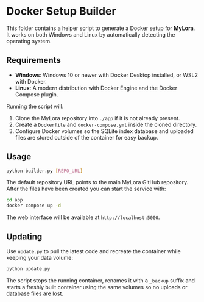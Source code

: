 # Docker Setup Builder

This folder contains a helper script to generate a Docker setup for **MyLora**.
It works on both Windows and Linux by automatically detecting the operating
system.

## Requirements

- **Windows**: Windows 10 or newer with Docker Desktop installed, or WSL2 with Docker.
- **Linux**: A modern distribution with Docker Engine and the Docker Compose plugin.

Running the script will:

1. Clone the MyLora repository into `./app` if it is not already present.
2. Create a `Dockerfile` and `docker-compose.yml` inside the cloned directory.
3. Configure Docker volumes so the SQLite index database and uploaded files are
   stored outside of the container for easy backup.

## Usage

```bash
python builder.py [REPO_URL]
```

The default repository URL points to the main MyLora GitHub repository. After the
files have been created you can start the service with:

```bash
cd app
docker compose up -d
```

The web interface will be available at `http://localhost:5000`.

## Updating

Use `update.py` to pull the latest code and recreate the container while keeping
your data volume:

```bash
python update.py
```

The script stops the running container, renames it with a `_backup` suffix and
starts a freshly built container using the same volumes so no uploads or
database files are lost.
